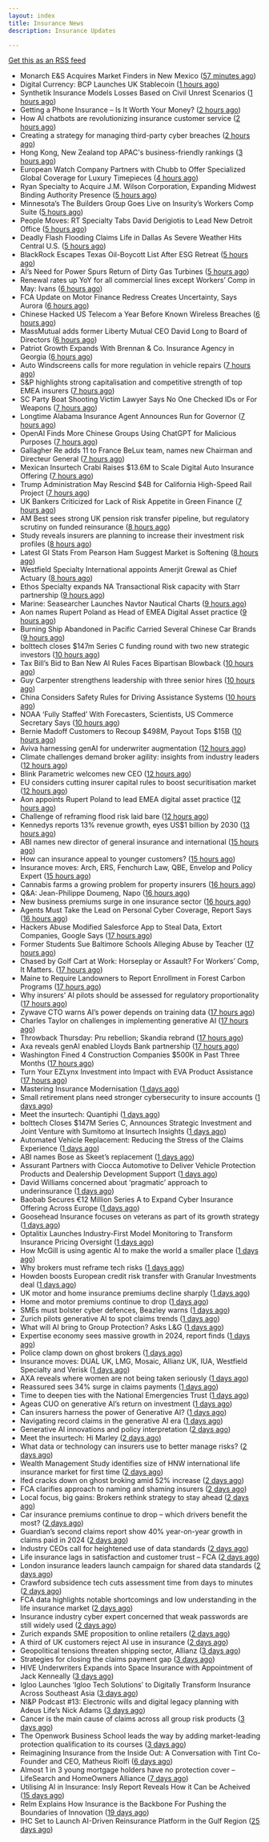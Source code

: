```yaml
---
layout: index
title: Insurance News
description: Insurance Updates

---
```


[Get this as an RSS feed](/insurance.rss)

<!-- news_marker starts -->
- Monarch E&S Acquires Market Finders in New Mexico ([57 minutes ago](https://www.insurancejournal.com/news/west/2025/06/05/826515.htm))
- Digital Currency: BCP Launches UK Stablecoin ([1 hours ago](https://insurance-edge.net/2025/06/05/digital-currency-bcp-launches-uk-stablecoin/))
- Synthetik Insurance Models Losses Based on Civil Unrest Scenarios ([1 hours ago](https://insurance-edge.net/2025/06/05/synthetik-insurance-models-losses-based-on-civil-unrest-scenarios/))
- Getting a Phone Insurance – Is It Worth Your Money? ([2 hours ago](https://insurance-edge.net/2025/06/05/getting-a-phone-insurance-is-it-worth-your-money/))
- How AI chatbots are revolutionizing insurance customer service ([2 hours ago](https://www.dig-in.com/opinion/how-ai-chatbots-revolutionize-insurance-customer-service))
- Creating a strategy for managing third-party cyber breaches ([2 hours ago](https://www.dig-in.com/opinion/how-to-manage-third-party-cyber-breaches))
- Hong Kong, New Zealand top APAC's business-friendly rankings ([3 hours ago](https://www.insurancebusinessmag.com/uk/news/sme/hong-kong-new-zealand-top-apacs-businessfriendly-rankings-538155.aspx))
- European Watch Company Partners with Chubb to Offer Specialized Global Coverage for Luxury Timepieces ([4 hours ago](https://www.insurtechinsights.com/european-watch-company-partners-with-chubb-to-offer-specialized-global-coverage-for-luxury-timepieces/))
- Ryan Specialty to Acquire J.M. Wilson Corporation, Expanding Midwest Binding Authority Presence ([5 hours ago](https://www.insurtechinsights.com/ryan-specialty-to-acquire-j-m-wilson-corporation-expanding-midwest-binding-authority-presence/))
- Minnesota’s The Builders Group Goes Live on Insurity’s Workers Comp Suite ([5 hours ago](https://www.insurancejournal.com/news/midwest/2025/06/05/826503.htm))
- People Moves: RT Specialty Tabs David Derigiotis to Lead New Detroit Office ([5 hours ago](https://www.insurancejournal.com/news/midwest/2025/06/05/826495.htm))
- Deadly Flash Flooding Claims Life in Dallas As Severe Weather Hits Central U.S. ([5 hours ago](https://www.insurancejournal.com/news/southcentral/2025/06/05/826488.htm))
- BlackRock Escapes Texas Oil-Boycott List After ESG Retreat ([5 hours ago](https://www.insurancejournal.com/news/southcentral/2025/06/05/826480.htm))
- AI’s Need for Power Spurs Return of Dirty Gas Turbines ([5 hours ago](https://www.insurancejournal.com/news/southcentral/2025/06/05/826476.htm))
- Renewal rates up YoY for all commercial lines except Workers’ Comp in May: Ivans ([6 hours ago](https://www.reinsurancene.ws/renewal-rates-up-yoy-for-all-commercial-lines-except-workers-comp-in-may-ivans/))
- FCA Update on Motor Finance Redress Creates Uncertainty, Says Aurora ([6 hours ago](https://insurance-edge.net/2025/06/05/fca-update-on-motor-finance-redress-creates-uncertainty-says-aurora/))
- Chinese Hacked US Telecom a Year Before Known Wireless Breaches ([6 hours ago](https://www.insurancejournal.com/news/national/2025/06/05/826465.htm))
- MassMutual adds former Liberty Mutual CEO David Long to Board of Directors ([6 hours ago](https://www.reinsurancene.ws/massmutual-adds-former-liberty-mutual-ceo-david-long-to-board-of-directors/))
- Patriot Growth Expands With Brennan & Co. Insurance Agency in Georgia ([6 hours ago](https://www.insurancejournal.com/news/southeast/2025/06/05/826471.htm))
- Auto Windscreens calls for more regulation in vehicle repairs ([7 hours ago](https://www.postonline.co.uk/news/7957876/auto-windscreens-calls-for-more-regulation-in-vehicle-repairs))
- S&P highlights strong capitalisation and competitive strength of top EMEA insurers ([7 hours ago](https://www.reinsurancene.ws/sp-highlights-strong-capitalisation-and-competitive-strength-of-top-emea-insurers/))
- SC Party Boat Shooting Victim Lawyer Says No One Checked IDs or For Weapons ([7 hours ago](https://www.insurancejournal.com/news/southeast/2025/06/05/826467.htm))
- Longtime Alabama Insurance Agent Announces Run for Governor ([7 hours ago](https://www.insurancejournal.com/news/southeast/2025/06/05/826449.htm))
- OpenAI Finds More Chinese Groups Using ChatGPT for Malicious Purposes ([7 hours ago](https://www.insurancejournal.com/news/international/2025/06/05/826458.htm))
- Gallagher Re adds 11 to France BeLux team, names new Chairman and Directeur General ([7 hours ago](https://www.reinsurancene.ws/gallagher-re-adds-11-to-france-belux-team-names-new-chairman-and-directeur-general/))
- Mexican Insurtech Crabi Raises $13.6M to Scale Digital Auto Insurance Offering ([7 hours ago](https://www.insurtechinsights.com/mexican-insurtech-crabi-raises-13-6m-to-scale-digital-auto-insurance-offering/))
- Trump Administration May Rescind $4B for California High-Speed Rail Project ([7 hours ago](https://www.insurancejournal.com/news/west/2025/06/05/826445.htm))
- UK Bankers Criticized for Lack of Risk Appetite in Green Finance ([7 hours ago](https://www.insurancejournal.com/news/international/2025/06/05/826448.htm))
- AM Best sees strong UK pension risk transfer pipeline, but regulatory scrutiny on funded reinsurance ([8 hours ago](https://www.reinsurancene.ws/am-best-sees-strong-uk-pension-risk-transfer-pipeline-but-regulatory-scrutiny-on-funded-reinsurance/))
- Study reveals insurers are planning to increase their investment risk profiles ([8 hours ago](https://ifamagazine.com/study-reveals-insurers-are-planning-to-increase-their-investment-risk-profiles/))
- Latest GI Stats From Pearson Ham Suggest Market is Softening ([8 hours ago](https://insurance-edge.net/2025/06/05/latest-gi-stats-from-pearson-ham-suggest-market-is-softening/))
- Westfield Specialty International appoints Amerjit Grewal as Chief Actuary ([8 hours ago](https://www.reinsurancene.ws/westfield-specialty-international-appoints-amerjit-grewal-as-chief-actuary/))
- Ethos Specialty expands NA Transactional Risk capacity with Starr partnership ([9 hours ago](https://www.reinsurancene.ws/ethos-specialty-expands-na-transactional-risk-capacity-with-starr-partnership/))
- Marine: Seasearcher Launches Navtor Nautical Charts ([9 hours ago](https://insurance-edge.net/2025/06/05/marine-seasearcher-launches-navtor-nautical-charts/))
- Aon names Rupert Poland as Head of EMEA Digital Asset practice ([9 hours ago](https://www.reinsurancene.ws/aon-names-rupert-poland-as-head-of-emea-digital-asset-practice/))
- Burning Ship Abandoned in Pacific Carried Several Chinese Car Brands ([9 hours ago](https://www.insurancejournal.com/news/international/2025/06/05/826433.htm))
- bolttech closes $147m Series C funding round with two new strategic investors ([10 hours ago](https://www.reinsurancene.ws/bolttech-closes-147m-series-c-funding-round-with-two-new-strategic-investors/))
- Tax Bill’s Bid to Ban New AI Rules Faces Bipartisan Blowback ([10 hours ago](https://www.insurancejournal.com/news/national/2025/06/05/826429.htm))
- Guy Carpenter strengthens leadership with three senior hires ([10 hours ago](https://www.reinsurancene.ws/guy-carpenter-strengthens-leadership-with-three-senior-hires/))
- China Considers Safety Rules for Driving Assistance Systems ([10 hours ago](https://www.insurancejournal.com/news/international/2025/06/05/826426.htm))
- NOAA ‘Fully Staffed’ With Forecasters, Scientists, US Commerce Secretary Says ([10 hours ago](https://www.insurancejournal.com/news/national/2025/06/05/826422.htm))
- Bernie Madoff Customers to Recoup $498M, Payout Tops $15B ([10 hours ago](https://www.insurancejournal.com/news/national/2025/06/05/826419.htm))
- Aviva harnessing genAI for underwriter augmentation ([12 hours ago](https://www.postonline.co.uk/technology/7957835/aviva-harnessing-genai-for-underwriter-augmentation))
- Climate challenges demand broker agility: insights from industry leaders ([12 hours ago](https://www.insurancebusinessmag.com/uk/news/catastrophe/climate-challenges-demand-broker-agility-insights-from-industry-leaders-538058.aspx))
- Blink Parametric welcomes new CEO ([12 hours ago](https://www.insurancebusinessmag.com/uk/news/technology/blink-parametric-welcomes-new-ceo-538057.aspx))
- EU considers cutting insurer capital rules to boost securitisation market ([12 hours ago](https://www.insurancebusinessmag.com/uk/news/breaking-news/eu-considers-cutting-insurer-capital-rules-to-boost-securitisation-market-538056.aspx))
- Aon appoints Rupert Poland to lead EMEA digital asset practice ([12 hours ago](https://www.insurancebusinessmag.com/uk/news/breaking-news/aon-appoints-rupert-poland-to-lead-emea-digital-asset-practice-538055.aspx))
- Challenge of reframing flood risk laid bare ([12 hours ago](https://www.postonline.co.uk/news/7957872/challenge-of-reframing-flood-risk-laid-bare))
- Kennedys reports 13% revenue growth, eyes US$1 billion by 2030 ([13 hours ago](https://www.insurancebusinessmag.com/uk/news/breaking-news/kennedys-reports-13-revenue-growth-eyes-us1-billion-by-2030-538066.aspx))
- ABI names new director of general insurance and international ([15 hours ago](https://www.insurancebusinessmag.com/uk/news/breaking-news/abi-names-new-director-of-general-insurance-and-international-538044.aspx))
- How can insurance appeal to younger customers? ([15 hours ago](https://www.insurancebusinessmag.com/uk/news/breaking-news/how-can-insurance-appeal-to-younger-customers-538041.aspx))
- Insurance moves: Arch, ERS, Fenchurch Law, QBE, Envelop and Policy Expert ([15 hours ago](https://www.insurancebusinessmag.com/uk/news/breaking-news/insurance-moves-arch-ers-fenchurch-law-qbe-envelop-and-policy-expert-538040.aspx))
- Cannabis farms a growing problem for property insurers ([16 hours ago](https://www.postonline.co.uk/claims/7957866/cannabis-farms-a-growing-problem-for-property-insurers))
- Q&A: Jean-Philippe Doumeng, Napo ([16 hours ago](https://www.postonline.co.uk/personal/7957548/qa-jean-philippe-doumeng-napo))
- New business premiums surge in one insurance sector ([16 hours ago](https://www.insurancebusinessmag.com/uk/news/life-insurance/new-business-premiums-surge-in-one-insurance-sector-538035.aspx))
- Agents Must Take the Lead on Personal Cyber Coverage, Report Says ([16 hours ago](https://www.insurancejournal.com/news/national/2025/06/05/826380.htm))
- Hackers Abuse Modified Salesforce App to Steal Data, Extort Companies, Google Says ([17 hours ago](https://www.insurancejournal.com/news/national/2025/06/05/826377.htm))
- Former Students Sue Baltimore Schools Alleging Abuse by Teacher ([17 hours ago](https://www.insurancejournal.com/news/east/2025/06/05/826253.htm))
- Chased by Golf Cart at Work: Horseplay or Assault? For Workers’ Comp, It Matters. ([17 hours ago](https://www.insurancejournal.com/news/east/2025/06/05/826343.htm))
- Maine to Require Landowners to Report Enrollment in Forest Carbon Programs ([17 hours ago](https://www.insurancejournal.com/news/east/2025/06/05/826248.htm))
- Why insurers’ AI pilots should be assessed for regulatory proportionality ([17 hours ago](https://www.postonline.co.uk/technology/7957785/why-insurers%E2%80%99-ai-pilots-should-be-assessed-for-regulatory-proportionality))
- Zywave CTO warns AI’s power depends on training data ([17 hours ago](https://www.postonline.co.uk/technology/7957746/zywave-cto-warns-ai%E2%80%99s-power-depends-on-training-data))
- Charles Taylor on challenges in implementing generative AI ([17 hours ago](https://www.postonline.co.uk/technology/7957703/charles-taylor-on-challenges-in-implementing-generative-ai))
- Throwback Thursday: Pru rebellion; Skandia rebrand ([17 hours ago](https://www.postonline.co.uk/commercial/7956729/throwback-thursday-pru-rebellion-skandia-rebrand))
- Axa reveals genAI enabled Lloyds Bank partnership ([17 hours ago](https://www.postonline.co.uk/technology/7957803/axa-reveals-genai-enabled-lloyds-bank-partnership))
- Washington Fined 4 Construction Companies $500K in Past Three Months ([17 hours ago](https://www.insurancejournal.com/news/west/2025/06/05/826207.htm))
- Turn Your EZLynx Investment into Impact with EVA Product Assistance ([17 hours ago](https://www.insurancejournal.com/blogs/ezlynx/2025/06/05/826392.htm))
- Mastering Insurance Modernisation ([1 days ago](https://www.insurancebusinessmag.com/uk/white-papers/mastering-insurance-modernisation-538014.aspx))
- Small retirement plans need stronger cybersecurity to insure accounts ([1 days ago](https://www.dig-in.com/news/small-retirement-plans-need-stronger-cybersecurity))
- Meet the insurtech: Quantiphi ([1 days ago](https://www.dig-in.com/news/meet-the-insurtech-quantiphi))
- bolttech Closes $147M Series C, Announces Strategic Investment and Joint Venture with Sumitomo at Insurtech Insights ([1 days ago](https://www.insurtechinsights.com/bolttech-closes-147m-series-c-announces-strategic-investment-and-joint-venture-with-sumitomo-at-insurtech-insights/))
- Automated Vehicle Replacement: Reducing the Stress of the Claims Experience ([1 days ago](https://www.insurancebusinessmag.com/uk/ib-talk/automated-vehicle-replacement-reducing-the-stress-of-the-claims-experience-537958.aspx))
- ABI names Bose as Skeet’s replacement ([1 days ago](https://www.postonline.co.uk/news/7957873/abi-names-bose-as-skeet%E2%80%99s-replacement))
- Assurant Partners with Ciocca Automotive to Deliver Vehicle Protection Products and Dealership Development Support ([1 days ago](https://www.insurtechinsights.com/assurant-partners-with-ciocca-automotive-to-deliver-vehicle-protection-products-and-dealership-development-support/))
- David Williams concerned about ‘pragmatic’ approach to underinsurance ([1 days ago](https://www.postonline.co.uk/news/7957871/david-williams-concerned-about-%E2%80%98pragmatic%E2%80%99-approach-to-underinsurance))
- Baobab Secures €12 Million Series A to Expand Cyber Insurance Offering Across Europe ([1 days ago](https://www.insurtechinsights.com/baobab-secures-e12-million-series-a-to-expand-cyber-insurance-offering-across-europe/))
- Goosehead Insurance focuses on veterans as part of its growth strategy ([1 days ago](https://www.dig-in.com/news/goosehead-focuses-on-business-development-for-veterans))
- Optalitix Launches Industry-First Model Monitoring to Transform Insurance Pricing Oversight ([1 days ago](https://www.insurtechinsights.com/optalitix-launches-industry-first-model-monitoring-to-transform-insurance-pricing-oversight/))
- How McGill is using agentic AI to make the world a smaller place ([1 days ago](https://www.postonline.co.uk/technology/7957843/how-mcgill-is-using-agentic-ai-to-make-the-world-a-smaller-place))
- Why brokers must reframe tech risks ([1 days ago](https://www.insurancebusinessmag.com/uk/news/technology/why-brokers-must-reframe-tech-risks-537908.aspx))
- Howden boosts European credit risk transfer with Granular Investments deal ([1 days ago](https://www.insurancebusinessmag.com/uk/news/breaking-news/howden-boosts-european-credit-risk-transfer-with-granular-investments-deal-537907.aspx))
- UK motor and home insurance premiums decline sharply ([1 days ago](https://www.insurancebusinessmag.com/uk/news/auto-motor/uk-motor-and-home-insurance-premiums-decline-sharply-537906.aspx))
- Home and motor premiums continue to drop ([1 days ago](https://www.postonline.co.uk/personal/7957870/home-and-motor-premiums-continue-to-drop))
- SMEs must bolster cyber defences, Beazley warns ([1 days ago](https://www.insurancebusinessmag.com/uk/news/cyber/smes-must-bolster-cyber-defences-beazley-warns-537905.aspx))
- Zurich pilots generative AI to spot claims trends ([1 days ago](https://www.postonline.co.uk/technology/7957786/zurich-pilots-generative-ai-to-spot-claims-trends))
- What will AI bring to Group Protection? Asks L&G ([1 days ago](https://ifamagazine.com/what-will-ai-bring-to-group-protection-asks-lg/))
- Expertise economy sees massive growth in 2024, report finds ([1 days ago](https://www.insurancebusinessmag.com/uk/business-strategy/expertise-economy-sees-massive-growth-in-2024-report-finds-537887.aspx))
- Police clamp down on ghost brokers ([1 days ago](https://www.insurancebusinessmag.com/uk/news/breaking-news/police-clamp-down-on-ghost-brokers-537875.aspx))
- Insurance moves: DUAL UK, LMG, Mosaic, Allianz UK, IUA, Westfield Specialty and Verisk ([1 days ago](https://www.insurancebusinessmag.com/uk/news/breaking-news/insurance-moves-dual-uk-lmg-mosaic-allianz-uk-iua-westfield-specialty-and-verisk-537873.aspx))
- AXA reveals where women are not being taken seriously ([1 days ago](https://www.insurancebusinessmag.com/uk/news/sme/axa-reveals-where-women-are-not-being-taken-seriously-537872.aspx))
- Reassured sees 34% surge in claims payments ([1 days ago](https://www.insurancebusinessmag.com/uk/news/life-insurance/reassured-sees-34-surge-in-claims-payments-537871.aspx))
- Time to deepen ties with the National Emergencies Trust ([1 days ago](https://www.postonline.co.uk/claims/7957418/time-to-deepen-ties-with-the-national-emergencies-trust))
- Ageas CUO on generative AI’s return on investment ([1 days ago](https://www.postonline.co.uk/personal/7957686/ageas-cuo-on-generative-ai%E2%80%99s-return-on-investment))
- Can insurers harness the power of Generative AI? ([1 days ago](https://www.postonline.co.uk/technology/7957783/can-insurers-harness-the-power-of-generative-ai))
- Navigating record claims in the generative AI era ([1 days ago](https://www.postonline.co.uk/claims/7957811/navigating-record-claims-in-the-generative-ai-era))
- Generative AI innovations and policy interpretation ([2 days ago](https://www.dig-in.com/opinion/gene-ai-innovations-and-policy-interpretation))
- Meet the insurtech: Hi Marley ([2 days ago](https://www.dig-in.com/news/meet-the-insurtech-hi-marley))
- What data or technology can insurers use to better manage risks? ([2 days ago](https://www.dig-in.com/news/insurers-turn-to-ai-new-data-for-risk-assessment-boosts))
- Wealth Management Study identifies size of HNW international life insurance market for first time ([2 days ago](https://ifamagazine.com/wealth-management-study-identifies-size-of-hnw-international-life-insurance-market-for-first-time/))
- Ifed cracks down on ghost broking amid 52% increase ([2 days ago](https://www.postonline.co.uk/personal/7957861/ifed-cracks-down-on-ghost-broking-amid-52-increase))
- FCA clarifies approach to naming and shaming insurers ([2 days ago](https://www.postonline.co.uk/regulation/7957862/fca-clarifies-approach-to-naming-and-shaming-insurers))
- Local focus, big gains: Brokers rethink strategy to stay ahead ([2 days ago](https://www.insurancebusinessmag.com/uk/news/breaking-news/local-focus-big-gains-brokers-rethink-strategy-to-stay-ahead-537764.aspx))
- Car insurance premiums continue to drop – which drivers benefit the most? ([2 days ago](https://www.insurancebusinessmag.com/uk/news/auto-motor/car-insurance-premiums-continue-to-drop--which-drivers-benefit-the-most-537763.aspx))
- Guardian’s second claims report show 40% year-on-year growth in claims paid in 2024 ([2 days ago](https://ifamagazine.com/guardians-second-claims-report-show-40-year-on-year-growth-in-claims-paid-in-2024/))
- Industry CEOs call for heightened use of data standards ([2 days ago](https://www.postonline.co.uk/technology/7957859/industry-ceos-call-for-heightened-use-of-data-standards))
- Life insurance lags in satisfaction and customer trust – FCA ([2 days ago](https://www.insurancebusinessmag.com/uk/news/life-insurance/life-insurance-lags-in-satisfaction-and-customer-trust--fca-537762.aspx))
- London insurance leaders launch campaign for shared data standards ([2 days ago](https://www.insurancebusinessmag.com/uk/news/breaking-news/london-insurance-leaders-launch-campaign-for-shared-data-standards-537761.aspx))
- Crawford subsidence tech cuts assessment time from days to minutes ([2 days ago](https://www.postonline.co.uk/technology/7957753/crawford-subsidence-tech-cuts-assessment-time-from-days-to-minutes))
- FCA data highlights notable shortcomings and low understanding in the life insurance market ([2 days ago](https://ifamagazine.com/fca-data-highlights-notable-shortcomings-and-low-understanding-in-the-life-insurance-market/))
- Insurance industry cyber expert concerned that weak passwords are still widely used ([2 days ago](https://ifamagazine.com/insurance-industry-cyber-expert-concerned-that-weak-passwords-are-still-widely-used/))
- Zurich expands SME proposition to online retailers ([2 days ago](https://www.postonline.co.uk/broker/7957849/zurich-expands-sme-proposition-to-online-retailers))
- A third of UK customers reject AI use in insurance ([2 days ago](https://www.postonline.co.uk/technology/7957758/a-third-of-uk-customers-reject-ai-use-in-insurance))
- Geopolitical tensions threaten shipping sector, Allianz ([3 days ago](https://www.dig-in.com/news/geopolitical-tensions-threaten-shipping-sector-allianz))
- Strategies for closing the claims payment gap ([3 days ago](https://www.dig-in.com/opinion/strategies-for-closing-the-claims-payment-gap))
- HIVE Underwriters Expands into Space Insurance with Appointment of Jack Kenneally ([3 days ago](https://www.insurtechinsights.com/hive-underwriters-expands-into-space-insurance-with-appointment-of-jack-kenneally/))
- Igloo Launches ‘Igloo Tech Solutions’ to Digitally Transform Insurance Across Southeast Asia ([3 days ago](https://www.insurtechinsights.com/igloo-launches-igloo-tech-solutions-to-digitally-transform-insurance-across-southeast-asia/))
- NI&P Podcast #13: Electronic wills and digital legacy planning with Adeus Life’s Nick Adams ([3 days ago](https://ifamagazine.com/ip-podcast-13-electronic-wills-and-digital-legacy-planning-with-adeus-lifes-nick-adams/))
- Cancer is the main cause of claims across all group risk products ([3 days ago](https://ifamagazine.com/cancer-is-the-main-cause-of-claims-across-all-group-risk-products/))
- The Openwork Business School leads the way by adding market-leading protection qualification to its courses ([3 days ago](https://ifamagazine.com/the-openwork-business-school-leads-the-way-by-adding-market-leading-protection-qualification-to-its-courses/))
- Reimagining Insurance from the Inside Out: A Conversation with Tint Co-Founder and CEO, Matheus Riolfi ([6 days ago](https://www.insurtechinsights.com/reimagining-insurance-from-the-inside-out-a-conversation-with-tint-co-founder-and-ceo-matheus-riolfi/))
- Almost 1 in 3 young mortgage holders have no protection cover – LifeSearch and HomeOwners Alliance ([7 days ago](https://ifamagazine.com/almost-1-in-3-young-mortgage-holders-have-no-protection-cover-lifesearch-and-homeowners-alliance/))
- Utilising AI in Insurance: Insly Report Reveals How it Can be Acheived ([15 days ago](https://thefintechtimes.com/utilising-ai-in-insurance-insly-report-reveals-how-it-can-be-acheived/))
- Relm Explains How Insurance is the Backbone For Pushing the Boundaries of Innovation ([19 days ago](https://thefintechtimes.com/relm-explains-how-insurance-is-the-backbone-for-pushing-the-boundaries-of-innovation/))
- IHC Set to Launch AI-Driven Reinsurance Platform in the Gulf Region ([25 days ago](https://thefintechtimes.com/ihc-set-to-launch-ai-driven-reinsurance-platform/))

<!-- news_marker ends -->